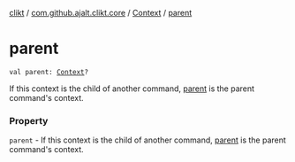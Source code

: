[clikt](../../index.md) / [com.github.ajalt.clikt.core](../index.md) / [Context](index.md) / [parent](./parent.md)

# parent

`val parent: `[`Context`](index.md)`?`

If this context is the child of another command, [parent](./parent.md) is the parent command's context.

### Property

`parent` - If this context is the child of another command, [parent](./parent.md) is the parent command's context.
